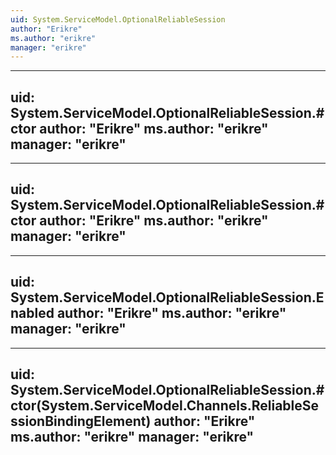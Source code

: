 ```yaml
---
uid: System.ServiceModel.OptionalReliableSession
author: "Erikre"
ms.author: "erikre"
manager: "erikre"
---
```


---
uid: System.ServiceModel.OptionalReliableSession.#ctor
author: "Erikre"
ms.author: "erikre"
manager: "erikre"
---

---
uid: System.ServiceModel.OptionalReliableSession.#ctor
author: "Erikre"
ms.author: "erikre"
manager: "erikre"
---

---
uid: System.ServiceModel.OptionalReliableSession.Enabled
author: "Erikre"
ms.author: "erikre"
manager: "erikre"
---

---
uid: System.ServiceModel.OptionalReliableSession.#ctor(System.ServiceModel.Channels.ReliableSessionBindingElement)
author: "Erikre"
ms.author: "erikre"
manager: "erikre"
---
